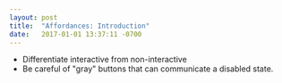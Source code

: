 ```yaml
---
layout: post
title:  "Affordances: Introduction"
date:   2017-01-01 13:37:11 -0700
---
```

* Differentiate interactive from non-interactive
* Be careful of "gray" buttons that can communicate a disabled state.
